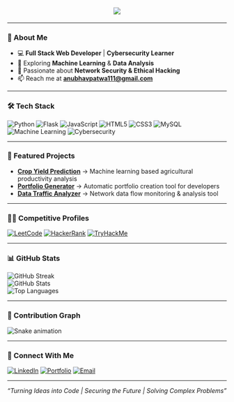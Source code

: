 <h1 align="center">
  <img src="https://readme-typing-svg.herokuapp.com?size=30&duration=4000&color=00FF99&center=true&vCenter=true&lines=Hi%2C+I'm+Anubhav+Patwa;Turning+Ideas+into+Code;Securing+the+Future;Solving+Complex+Problems" />
</h1>

---

### 🚀 About Me
- 💻 **Full Stack Web Developer** | **Cybersecurity Learner**  
- 🌱 Exploring **Machine Learning** & **Data Analysis**  
- 🔐 Passionate about **Network Security & Ethical Hacking**  
- 📫 Reach me at **anubhavpatwa111@gmail.com**

---

### 🛠 Tech Stack
![Python](https://img.shields.io/badge/Python-3776AB?style=for-the-badge&logo=python&logoColor=white)
![Flask](https://img.shields.io/badge/Flask-000000?style=for-the-badge&logo=flask&logoColor=white)
![JavaScript](https://img.shields.io/badge/JavaScript-F7DF1E?style=for-the-badge&logo=javascript&logoColor=black)
![HTML5](https://img.shields.io/badge/HTML5-E34F26?style=for-the-badge&logo=html5&logoColor=white)
![CSS3](https://img.shields.io/badge/CSS3-1572B6?style=for-the-badge&logo=css3&logoColor=white)
![MySQL](https://img.shields.io/badge/MySQL-4479A1?style=for-the-badge&logo=mysql&logoColor=white)
![Machine Learning](https://img.shields.io/badge/Machine%20Learning-102230?style=for-the-badge&logo=tensorflow&logoColor=orange)
![Cybersecurity](https://img.shields.io/badge/Cybersecurity-181717?style=for-the-badge&logo=hackaday&logoColor=green)

---

### 📂 Featured Projects
- **[Crop Yield Prediction](#)** → Machine learning based agricultural productivity analysis  
- **[Portfolio Generator](#)** → Automatic portfolio creation tool for developers  
- **[Data Traffic Analyzer](#)** → Network data flow monitoring & analysis tool  

---

### 👨‍💻 Competitive Profiles
[![LeetCode](https://img.shields.io/badge/LeetCode-FFA116?style=for-the-badge&logo=leetcode&logoColor=white)](https://leetcode.com/u/Anubhavpatwa/)
[![HackerRank](https://img.shields.io/badge/HackerRank-2EC866?style=for-the-badge&logo=hackerrank&logoColor=white)](https://www.hackerrank.com/profile/anubhavpatwa111)
[![TryHackMe](https://img.shields.io/badge/TryHackMe-000000?style=for-the-badge&logo=tryhackme&logoColor=red)](https://tryhackme.com/p/anubhavpatwa111)

---

### 📊 GitHub Stats
![GitHub Streak](https://github-readme-streak-stats.herokuapp.com/?user=anubhav-patwa&theme=tokyonight&hide_border=true)  
![GitHub Stats](https://github-readme-stats.vercel.app/api?username=anubhav-patwa&show_icons=true&theme=tokyonight&hide_border=true)  
![Top Languages](https://github-readme-stats.vercel.app/api/top-langs/?username=anubhav-patwa&layout=compact&theme=tokyonight&hide_border=true)

---

### 🐍 Contribution Graph
![Snake animation](https://github.com/anubhav-patwa/anubhav-patwa/blob/output/github-contribution-grid-snake.svg)

---

### 🔗 Connect With Me
[![LinkedIn](https://img.shields.io/badge/LinkedIn-0077B5?style=for-the-badge&logo=linkedin&logoColor=white)](https://linkedin.com/in/anubhavpatwa123999)
[![Portfolio](https://img.shields.io/badge/Portfolio-000000?style=for-the-badge)](https://yourportfolio.com)
[![Email](https://img.shields.io/badge/Email-D14836?style=for-the-badge&logo=gmail&logoColor=white)](mailto:anubhavpatwa111@gmail.com)

---

*“Turning Ideas into Code | Securing the Future | Solving Complex Problems”*

